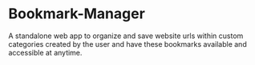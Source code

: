 # Bookmark-Manager

A standalone web app to organize and save website urls within custom categories created by the user and have these bookmarks available and accessible at anytime.
